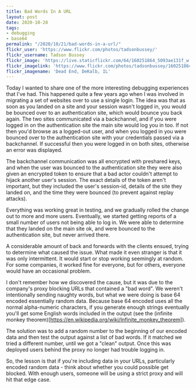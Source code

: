 ```yaml
---
title: Bad Words In A URL
layout: post
date: 2020-10-28
tags:
- debugging
- base64
permalink: "/2020/10/21/bad-words-in-a-url/"
flickr_user: 'https://www.flickr.com/photos/tadsonbussey/'
flickr_username: Tadson Bussey
flickr_image: 'https://live.staticflickr.com/64/160251864_5093ae131f_w.jpg'
flickr_imagelink: 'https://www.flickr.com/photos/tadsonbussey/160251864/'
flickr_imagename: 'Dead End, DeKalb, IL'
---
```

Today I wanted to share one of the more interesting debugging experiences that I've had. This
happened quite a few years ago when I was involved in migrating a set of websites over to use a single
login. The idea was that as soon as you landed on a site and your session wasn't logged in, you would be
bounced over to an authentication site, which would bounce you back again. The two sites communicated
via a backchannel, and if you were logged in on the authentication site the main site would log you in too.
If not then you'd browse as a logged-out user, and when you logged in you were bounced over to the
authentication site with your credentials passed via a backchannel. If successful then you were logged in
on both sites, otherwise an error was displayed.

The backchannel communication was all encrypted with preshared keys, and when the user was bounced to the
authentication site they were also given an encrypted token to ensure that a bad actor couldn't attempt to
hijack another user's session. The exact details of the token aren't important, but they included the user's
session-id, details of the site they landed on, and the time they were bounced (to prevent against replay
attacks).

Everything was working great in testing, and we gradually rolled the change out to more and more users.
Eventually, we started getting reports of a small number of users not being able to log in. We
were able to determine that they landed on the main site ok, and were bounced to the authentication site,
but never arrived there.
<!--more-->

A considerable amount of back and forwards with the clients ensued, trying to determine what caused the
issue. What made it even stranger is that it was only intermittent. It would start or stop working seemingly
at random. For some companies, it worked fine for everyone, but for others, everyone would have an occasional
problem.

I don't remember how we discovered the cause, but it was due to the company's proxy blocking
URLs that contained a "bad word". We weren't intentionally sending naughty words, but what we
were doing is base 64 encoded essentially random data. Because base 64 encoded uses all the normal
alpha-numeric characters, if you generate enough strings eventually you'll get some English words included
in the output (see the (infinite monkey theorem)[https://en.wikipedia.org/wiki/Infinite_monkey_theorem]).

The solution was to add a random number to the beginning of our encoded data and then test the output against
a list of bad words. If it matched we tried a different number, until we got a "clean" output. Once this
was deployed users behind the proxy no longer had trouble logging in.

So, the lesson is that if you're including data in your URLs, particularly encoded random data - think about
whether you could possible get blocked. With enough users, someone will be using a strict proxy and will hit that edge case.
